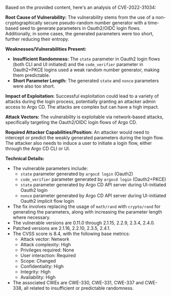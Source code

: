 Based on the provided content, here's an analysis of CVE-2022-31034:

**Root Cause of Vulnerability:**
The vulnerability stems from the use of a non-cryptographically secure pseudo-random number generator with a time-based seed to generate parameters in Oauth2/OIDC login flows. Additionally, in some cases, the generated parameters were too short, further reducing their entropy.

**Weaknesses/Vulnerabilities Present:**
- **Insufficient Randomness:** The `state` parameter in Oauth2 login flows (both CLI and UI initiated) and the `code_verifier` parameter in Oauth2+PKCE logins used a weak random number generator, making them predictable.
- **Short Parameter Length:** The generated `state` and `nonce` parameters were also too short.

**Impact of Exploitation:**
Successful exploitation could lead to a variety of attacks during the login process, potentially granting an attacker admin access to Argo CD. The attacks are complex but can have a high impact.

**Attack Vectors:**
The vulnerability is exploitable via network-based attacks, specifically targeting the Oauth2/OIDC login flows of Argo CD.

**Required Attacker Capabilities/Position:**
An attacker would need to intercept or predict the weakly generated parameters during the login flow. The attacker also needs to induce a user to initiate a login flow, either through the Argo CD CLI or UI.

**Technical Details:**
- The vulnerable parameters include:
    - `state` parameter generated by `argocd login` (Oauth2)
    - `code_verifier` parameter generated by `argocd login` (Oauth2+PKCE)
    - `state` parameter generated by Argo CD API server during UI-initiated Oauth2 login
    - `nonce` parameter generated by Argo CD API server during UI-initiated Oauth2 implicit flow login
- The fix involves replacing the usage of `math/rand` with `crypto/rand` for generating the parameters, along with increasing the parameter length where necessary.
- The vulnerable versions are 0.11.0 through 2.1.15, 2.2.9, 2.3.4, 2.4.0.
- Patched versions are 2.1.16, 2.2.10, 2.3.5, 2.4.1.
- The CVSS score is 8.4, with the following base metrics:
  - Attack vector: Network
  - Attack complexity: High
  - Privileges required: None
  - User interaction: Required
  - Scope: Changed
  - Confidentiality: High
  - Integrity: High
  - Availability: High
- The associated CWEs are CWE-330, CWE-331, CWE-337 and CWE-338, all related to insufficient or predictable randomness.